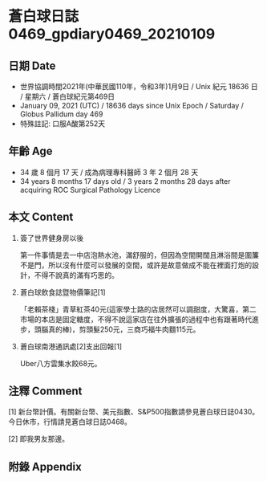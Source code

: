[_metadata_:encoding]: - "utf-8"
[_metadata_:language]: - "zh-Hant-TW"
[_metadata_:fileformat]: - "markdown"
[_metadata_:MIME_type]: - "text/plain"
[_metadata_:markdown_version]: - "commonmark version 0.29"
[_metadata_:markdown_spec]: - "https://spec.commonmark.org/0.29/"

# 蒼白球日誌0469_gpdiary0469_20210109 #

## 日期 Date ##

* 世界協調時間2021年(中華民國110年，令和3年)1月9日 / Unix 紀元 18636 日 / 星期六 / 蒼白球紀元第469日
* January 09, 2021 (UTC) / 18636 days since Unix Epoch / Saturday / Globus Pallidum day 469
* 特殊註記: 口服A酸第252天

## 年齡 Age ##

* 34 歲 8 個月 17 天 / 成為病理專科醫師 3 年 2 個月 28 天
* 34 years 8 months 17 days old / 3 years 2 months 28 days after acquiring ROC Surgical Pathology Licence

## 本文 Content ##

1. 簽了世界健身房以後

    第一件事情是去一中店泡熱水池，滿舒服的，但因為空間開闊且淋浴間是圍簾不是門，所以沒有什麼可以發展的空間，或許是故意做成不能在裡面打炮的設計，不得不說真的滿有巧思的。
    
2. 蒼白球飲食誌暨物價筆記[1]

    「老賴茶棧」青草紅茶40元(這家學士路的店居然可以調甜度，大驚喜，第二市場的本店是固定糖度，不得不說這家店在往外擴張的過程中也有跟著時代進步，頭腦真的棒)，剪頭髮250元，三商巧福牛肉麵115元。
    
3. 蒼白球南港通訊處[2]支出回報[1]

    Uber八方雲集水餃68元。

## 注釋 Comment ##

[1] 新台幣計價。有關新台幣、美元指數、S&P500指數請參見蒼白球日誌0430。今日休市，行情請見蒼白球日誌0468。


[2] 即我男友那邊。



## 附錄 Appendix ##

